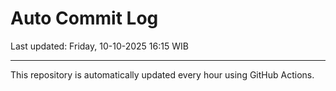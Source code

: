 # Auto Commit Log

Last updated: Friday, 10-10-2025 16:15 WIB

---

This repository is automatically updated every hour using GitHub Actions.
